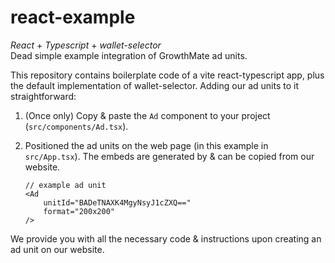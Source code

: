 # react-example

*React* + *Typescript* + *wallet-selector*  
Dead simple example integration of GrowthMate ad units.  

This repository contains boilerplate code of a vite react-typescript app, plus the default implementation of wallet-selector.
Adding our ad units to it straightforward:

1. (Once only) Copy & paste the `Ad` component to your project (`src/components/Ad.tsx`).

2. Positioned the ad units on the web page (in this example in `src/App.tsx`). The embeds are generated by & can be copied from our website.
    ```tsx
    // example ad unit
    <Ad
        unitId="BADeTNAXK4MgyNsyJ1cZXQ=="
        format="200x200"
    />
    ```

We provide you with all the necessary code & instructions upon creating an ad unit on our website.